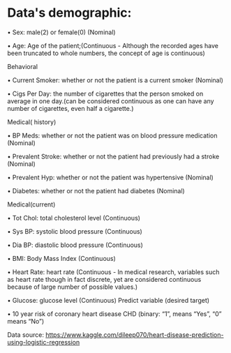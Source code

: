 # Data's demographic:
• Sex: male(2) or female(0) (Nominal)

• Age: Age of the patient;(Continuous - Although the recorded ages have been truncated to whole numbers, the concept of age is continuous)

Behavioral

• Current Smoker: whether or not the patient is a current smoker (Nominal)

• Cigs Per Day: the number of cigarettes that the person smoked on average in one day.(can be considered continuous as one can have any number of cigarettes, even half a cigarette.)

Medical( history)

• BP Meds: whether or not the patient was on blood pressure medication (Nominal)

• Prevalent Stroke: whether or not the patient had previously had a stroke (Nominal)

• Prevalent Hyp: whether or not the patient was hypertensive (Nominal)

• Diabetes: whether or not the patient had diabetes (Nominal)

Medical(current)

• Tot Chol: total cholesterol level (Continuous)

• Sys BP: systolic blood pressure (Continuous)

• Dia BP: diastolic blood pressure (Continuous)

• BMI: Body Mass Index (Continuous)

• Heart Rate: heart rate (Continuous - In medical research, variables such as heart rate though in fact discrete, yet are considered continuous because of large number of possible values.)

• Glucose: glucose level (Continuous) Predict variable (desired target)

• 10 year risk of coronary heart disease CHD (binary: “1”, means “Yes”, “0” means “No”)

Data source: https://www.kaggle.com/dileep070/heart-disease-prediction-using-logistic-regression
